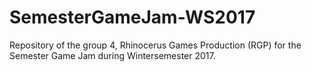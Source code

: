 # SemesterGameJam-WS2017
Repository of the group 4, Rhinocerus Games Production (RGP) for the Semester Game Jam during Wintersemester 2017.
